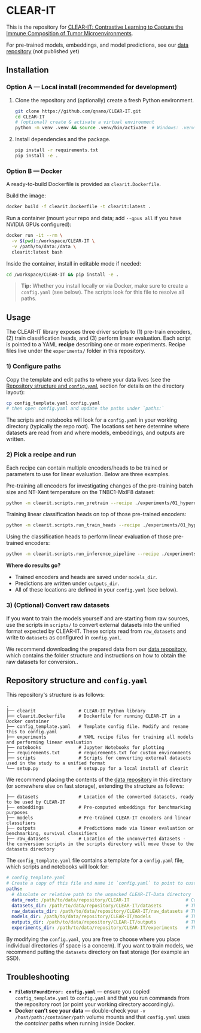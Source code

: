 # CLEAR-IT

This is the repository for [CLEAR-IT: Contrastive Learning to Capture the Immune Composition of Tumor Microenvironments](https://doi.org/10.1101/2024.08.20.608738).

For pre-trained models, embeddings, and model predictions, see our [data repository](https://data.4tu.nl/my/datasets/ebc792ad-4767-4aef-b8ff-ae653e901e3f/10.4121/126d8103-6de5-4493-a48e-5d529fef471e) (not published yet)

## Installation

### Option A — Local install (recommended for development)

1. Clone the repository and (optionally) create a fresh Python environment.

   ```bash
   git clone https://github.com/qnano/CLEAR-IT.git
   cd CLEAR-IT
   # (optional) create & activate a virtual environment
   python -m venv .venv && source .venv/bin/activate  # Windows: .venv\Scripts\activate
   ```
2. Install dependencies and the package.

   ```bash
   pip install -r requirements.txt
   pip install -e .
   ```

### Option B — Docker

A ready-to-build Dockerfile is provided as `clearit.Dockerfile`.

Build the image:

```bash
docker build -f clearit.Dockerfile -t clearit:latest .
```

Run a container (mount your repo and data; add `--gpus all` if you have NVIDIA GPUs configured):

```bash
docker run -it --rm \
  -v $(pwd):/workspace/CLEAR-IT \
  -v /path/to/data:/data \
  clearit:latest bash
```

Inside the container, install in editable mode if needed:

```bash
cd /workspace/CLEAR-IT && pip install -e .
```

> **Tip:** Whether you install locally or via Docker, make sure to create a `config.yaml` (see below). The scripts look for this file to resolve all paths.

## Usage

The CLEAR-IT library exposes three driver scripts to (1) pre-train encoders, (2) train classification heads, and (3) perform linear evaluation. Each script is pointed to a YAML **recipe** describing one or more experiments. Recipe files live under the `experiments/` folder in this repository.

### 1) Configure paths

Copy the template and edit paths to where your data lives (see the [Repository structure and `config.yaml`](#repository-structure-and-configyaml) section for details on the directory layout):

```bash
cp config_template.yaml config.yaml
# then open config.yaml and update the paths under `paths:`
```

The scripts and notebooks will look for a `config.yaml` in your working directory (typically the repo root). The locations set here determine where datasets are read from and where models, embeddings, and outputs are written.

### 2) Pick a recipe and run

Each recipe can contain multiple encoders/heads to be trained or parameters to use for linear evaluation. Below are three examples.

Pre-training all encoders for investigating changes of the pre-training batch size and NT-Xent temperature on the TNBC1-MxIF8 dataset:
```bash
python -m clearit.scripts.run_pretrain --recipe ./experiments/01_hyperopt/tnbc1-mxif8/round01/01_pretrain/01_batch-tau.yaml
```
Training linear classification heads on top of those pre-trained encoders:
```bash
python -m clearit.scripts.run_train_heads --recipe ./experiments/01_hyperopt/tnbc1-mxif8/round01/02_classifier/01_batch-tau.yaml
```
Using the classification heads to perform linear evaluation of those pre-trained encoders:
```bash
python -m clearit.scripts.run_inference_pipeline --recipe ./experiments/01_hyperopt/tnbc1-mxif8/round01/03_linear-eval/01_batch-tau.yaml
```

**Where do results go?**

* Trained encoders and heads are saved under `models_dir`.
* Predictions are written under `outputs_dir`.
* All of these locations are defined in your `config.yaml` (see below).

### 3) (Optional) Convert raw datasets

If you want to train the models yourself and are starting from raw sources, use the scripts in `scripts/` to convert external datasets into the unified format expected by CLEAR-IT. These scripts read from `raw_datasets` and write to `datasets` as configured in `config.yaml`.

We recommend downloading the prepared data from our [data repository](https://data.4tu.nl/my/datasets/ebc792ad-4767-4aef-b8ff-ae653e901e3f/10.4121/126d8103-6de5-4493-a48e-5d529fef471e), which contains the folder structure and instructions on how to obtain the raw datasets for conversion..

## Repository structure and `config.yaml`

This repository's structure is as follows:

```
.
├── clearit                # CLEAR-IT Python library
├── clearit.Dockerfile     # Dockerfile for running CLEAR-IT in a Docker container
├── config_template.yaml   # Template config file. Modify and rename this to config.yaml
├── experiments            # YAML recipe files for training all models and performing linear evaluation
├── notebooks              # Jupyter Notebooks for plotting
├── requirements.txt       # requirements.txt for custom environments
├── scripts                # Scripts for converting external datasets used in the study to a unified format
└── setup.py               # setup.py for a local install of clearit
```

We recommend placing the contents of the [data repository](https://data.4tu.nl/my/datasets/ebc792ad-4767-4aef-b8ff-ae653e901e3f/10.4121/126d8103-6de5-4493-a48e-5d529fef471e) in this directory (or somewhere else on fast storage), extending the structure as follows:

```
├── datasets               # Location of the converted datasets, ready to be used by CLEAR-IT
├── embeddings             # Pre-computed embeddings for benchmarking purposes
├── models                 # Pre-trained CLEAR-IT encoders and linear classifiers
├── outputs                # Predictions made via linear evaluation or benchmarking, survival classifiers
├── raw_datasets           # Location of the unconverted datasets - the conversion scripts in the scripts directory will move these to the datasets directory
```

The `config_template.yaml` file contains a template for a `config.yaml` file, which scripts and notebooks will look for:

```yaml
# config_template.yaml
# Create a copy of this file and name it `config.yaml` to point to custom paths
paths:
  # Absolute or relative path to the unpacked CLEAR-IT-Data directory
  data_root: /path/to/data/repository/CLEAR-IT                     # Corresponds to the GitHub repository's root directory
  datasets_dir: /path/to/data/repository/CLEAR-IT/datasets         # The datasets directory from the data repository
  raw_datasets_dir: /path/to/data/repository/CLEAR-IT/raw_datasets # The raw_datasets directory from the data repository
  models_dir: /path/to/data/repository/CLEAR-IT/models             # The models directory from the data repository
  outputs_dir: /path/to/data/repository/CLEAR-IT/outputs           # The outputs directory from the data repository
  experiments_dir: /path/to/data/repository/CLEAR-IT/experiments   # The experiments directory from the GitHub repository
```

By modifying the `config.yaml`, you are free to choose where you place individual directories (if space is a concern). If you want to train models, we recommend putting the `datasets` directory on fast storage (for example an SSD).

## Troubleshooting

* **`FileNotFoundError: config.yaml`** — ensure you copied `config_template.yaml` to `config.yaml` and that you run commands from the repository root (or point your working directory accordingly).
* **Docker can’t see your data** — double-check your `-v /host/path:/container/path` volume mounts and that `config.yaml` uses the *container* paths when running inside Docker.
